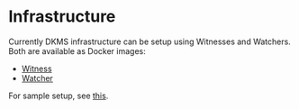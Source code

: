 # Infrastructure

Currently DKMS infrastructure can be setup using Witnesses and Watchers. Both are available as Docker images:

- [ Witness ]( https://ghcr.io/thclab/keriox-witness )
- [ Watcher ]( https://ghcr.io/thclab/keriox-watcher )

For sample setup, see [this](https://github.com/THCLab/dkms-demo/blob/main/infrastructure/docker-compose.yml).
